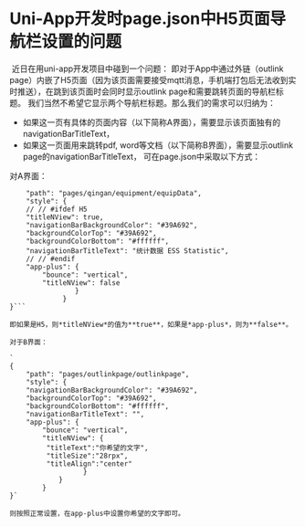# Uni-App开发时page.json中H5页面导航栏设置的问题
​
近日在用uni-app开发项目中碰到一个问题：
即对于App中通过外链（outlink page）内嵌了H5页面（因为该页面需要接受mqtt消息，手机端打包后无法收到实时推送），在跳到该页面时会同时显示outlink page和需要跳转页面的导航栏标题。
我们当然不希望它显示两个导航栏标题。那么我们的需求可以归纳为：

- 如果这一页有具体的页面内容（以下简称A界面），需要显示该页面独有的navigationBarTitleText，
- 如果这一页面用来跳转pdf, word等文档（以下简称B界面），需要显示outlink page的navigationBarTitleText，
可在page.json中采取以下方式：

对A界面：

```JavaScript{
    "path": "pages/qingan/equipment/equipData",  
	"style": {
	// // #ifdef H5
	"titleNView": true,
	"navigationBarBackgroundColor": "#39A692",
	"backgroundColorTop": "#39A692",
	"backgroundColorBottom": "#ffffff",
	"navigationBarTitleText": "统计数据 ESS Statistic",
	// // #endif	
	"app-plus": {
		"bounce": "vertical",
		"titleNView": false
	            }				
		     }		
}```

即如果是H5，则*titleNView*的值为**true**，如果是*app-plus*，则为**false**。

对于B界面：

`
{
	"path": "pages/outlinkpage/outlinkpage",
	"style": {
	"navigationBarBackgroundColor": "#39A692",
	"backgroundColorTop": "#39A692",
	"backgroundColorBottom": "#ffffff",
	"navigationBarTitleText": "",	
	"app-plus": {
		"bounce": "vertical",
		"titleNView": {
		 "titleText":"你希望的文字", 
		 "titleSize":"28rpx",
		 "titleAlign":"center"
			      }
		    }
		}		
}`

则按照正常设置，在app-plus中设置你希望的文字即可。

​
